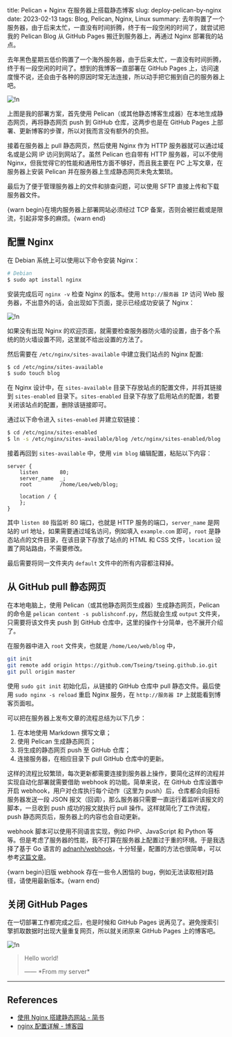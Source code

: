title: Pelican + Nginx 在服务器上搭载静态博客
slug: deploy-pelican-by-nginx
date: 2023-02-13
tags: Blog, Pelican, Nginx, Linux
summary: 去年购置了一个服务器，由于后来太忙，一直没有时间折腾，终于有一段空闲的时间了，就尝试把我的 Pelican Blog 从 GitHub Pages 搬迁到服务器上，再通过 Nginx 部署我的站点。

去年黑色星期五低价购置了一个海外服务器，由于后来太忙，一直没有时间折腾，终于有一段空闲的时间了。想到的我博客一直部署在 GitHub Pages 上，访问速度慢不说，还会由于各种的原因时常无法连接，所以动手把它搬到自己的服务器上吧。

![!n](https://storage.live.com/items/4D18B16B8E0B1EDB!8514?authkey=ALYpzW-ZQ_VBXTU)

上图是我的部署方案，首先使用 Pelican（或其他静态博客生成器）在本地生成静态网页，再将静态网页 push 到 GitHub 仓库，这两步也是在 GitHub Pages 上部署、更新博客的步骤，所以对我而言没有额外的负担。

接着在服务器上 pull 静态网页，然后使用 Nginx 作为 HTTP 服务器就可以通过域名或是公网 IP 访问到网站了。虽然 Pelican 也自带有 HTTP 服务器，可以不使用 Nginx，但我觉得它的性能和通用性方面不够好，而且我主要在 PC 上写文章，在服务器上安装 Pelican 并在服务器上生成静态网页未免太繁琐。

最后为了便于管理服务器上的文件和排查问题，可以使用 SFTP 直接上传和下载服务器文件。

{warn begin}在境内服务器上部署网站必须经过 TCP 备案，否则会被拦截或是限流，引起非常多的麻烦。{warn end}

## 配置 Nginx

在 Debian 系统上可以使用以下命令安装 Nginx：

```bash
# Debian
$ sudo apt install nginx
```

安装完成后可 `nginx -v` 检查 Nginx 的版本。使用 `http://服务器 IP` 访问 Web 服务器，不出意外的话，会出现如下页面，提示已经成功安装了 Nginx：

![!n](https://storage.live.com/items/4D18B16B8E0B1EDB!8515?authkey=ALYpzW-ZQ_VBXTU)

如果没有出现 Nginx 的欢迎页面，就需要检查服务器防火墙的设置，由于各个系统的防火墙设置不同，这里就不给出设置的方法了。

然后需要在 `/etc/nginx/sites-available` 中建立我们站点的 Nginx 配置:

```bash
$ cd /etc/nginx/sites-available
$ sudo touch blog
```

在 Nginx 设计中，在 `sites-available` 目录下存放站点的配置文件，并将其链接到 `sites-enabled` 目录下。`sites-enabled` 目录下存放了启用站点的配置，若要关闭该站点的配置，删除该链接即可。

通过以下命令进入 `sites-enabled` 并建立软链接：

```bash
$ cd /etc/nginx/sites-enabled
$ ln -s /etc/nginx/sites-available/blog /etc/nginx/sites-enabled/blog
```

接着再回到 `sites-available` 中，使用 `vim blog` 编辑配置，粘贴以下内容：

```nginx
server {
    listen       80;
    server_name  _;
    root         /home/Leo/web/blog;

    location / {
    };
}
```

其中 `listen 80` 指监听 80 端口，也就是 HTTP 服务的端口，`server_name` 是网站的 url 地址，如果需要通过域名访问，例如填入 `example.com` 即可，`root` 是静态站点的文件目录，在该目录下存放了站点的 HTML 和 CSS 文件，`location` 设置了网站路由，不需要修改。

最后需要将同一文件夹内 `default` 文件中的所有内容都注释掉。

## 从 GitHub pull 静态网页

在本地电脑上，使用 Pelican（或其他静态网页生成器）生成静态网页，Pelican 的命令是 `pelican content -s publishconf.py`，然后就会生成 `output` 文件夹，只需要将该文件夹 push 到 GitHub 仓库中，这里的操作十分简单，也不展开介绍了。

在服务器中进入 `root` 文件夹，也就是 `/home/Leo/web/blog` 中，

```bash
git init
git remote add origin https://github.com/Tseing/tseing.github.io.git
git pull origin master
```

使用 `sudo git init` 初始化后，从链接的 GitHub 仓库中 pull 静态文件。最后使用 `sudo nginx -s reload` 重启 Nginx 服务，在 `http://服务器 IP` 上就能看到博客页面啦。

可以把在服务器上发布文章的流程总结为以下几步：

1. 在本地使用 Markdown 撰写文章；
2. 使用 Pelican 生成静态网页；
3. 将生成的静态网页 push 至 GitHub 仓库；
4. 连接服务器，在相应目录下 pull GitHub 仓库中的更新。

这样的流程比较繁琐，每次更新都需要连接到服务器上操作，要简化这样的流程并实现自动化部署就需要借助 webhook 的功能。简单来说，在 GitHub 仓库设置中开启 webhook，用户对仓库执行每个动作（这里为 push）后，仓库都会向目标服务器发送一段 JSON 报文（回调），那么服务器只需要一直运行着监听该报文的脚本，一旦收到 push 成功的报文就执行 pull 操作。这样就简化了工作流程，push 静态网页后，服务器上的内容也会自动更新。

webhook 脚本可以使用不同语言实现，例如 PHP、JavaScript 和 Python 等等。但是考虑了服务器的性能，我不打算在服务器上配置过于重的环境。于是我选择了基于 Go 语言的 [<i class="fa-brands fa-github"></i> adnanh/webhook](https://github.com/adnanh/webhook)，十分轻量，配置的方法也很简单，可以参考[这篇文章](https://www.cnblogs.com/pingyeaa/p/12777626.html)。

{warn begin}旧版 webhook 存在一些令人困恼的 bug，例如无法读取相对路径，请使用最新版本。{warn end}

## 关闭 GitHub Pages

在一切部署工作都完成之后，也是时候和 GitHub Pages 说再见了。避免搜索引擎抓取数据时出现大量重复网页，所以就关闭原来 GitHub Pages 上的博客吧。

![!n](https://storage.live.com/items/4D18B16B8E0B1EDB!8516?authkey=ALYpzW-ZQ_VBXTU)

> <p class="cite">Hello world!</p>  
> —— *From my server*

---

## References

- [使用 Nginx 搭建静态网站 - 简书](https://www.jianshu.com/p/87e26e644a5a)
- [nginx 配置详解 - 博客园](https://www.cnblogs.com/jenkin1991/p/8301983.html)